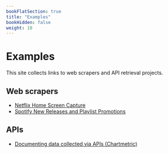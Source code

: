 ```yaml
---
bookFlatSection: true
title: "Examples"
bookHidden: false
weight: 10
---
```


# Examples

This site collects links to web scrapers and API retrieval projects.

## Web scrapers
- [Netflix Home Screen Capture](https://github.com/hannesdatta/data-netflix)
- [Spotify New Releases and Playlist Promotions](https://github.com/andreantonacci/everynoise_scraper)

## APIs
- [Documenting data collected via APIs (Chartmetric)](https://github.com/hannesdatta/data-spotify-playlist-ecosystem)
